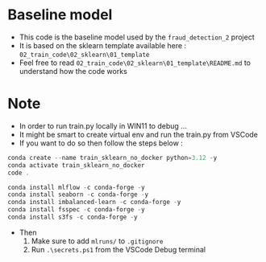 # Baseline model

* This code is the baseline model used by the `fraud_detection_2` project
* It is based on the sklearn template available here : ``02_train_code\02_sklearn\01_template`` 
* Feel free to read `02_train_code\02_sklearn\01_template\README.md` to understand how the code works

# Note
* In order to run train.py locally in WIN11 to debug ...
* It might be smart to create virtual env and run the train.py from VSCode
* If you want to do so then follow the steps below : 

```powershell
conda create --name train_sklearn_no_docker python=3.12 -y
conda activate train_sklearn_no_docker
code .
```

```powershell
conda install mlflow -c conda-forge -y
conda install seaborn -c conda-forge -y
conda install imbalanced-learn -c conda-forge -y
conda install fsspec -c conda-forge -y
conda install s3fs -c conda-forge -y
```
* Then
    1. Make sure to add `mlruns/` to ``.gitignore``
    1. Run ``.\secrets.ps1`` from the VSCode Debug terminal



